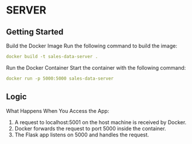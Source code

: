# SERVER

## Getting Started
Build the Docker Image Run the following command to build the image:

```yaml
docker build -t sales-data-server .
```

Run the Docker Container Start the container with the following command:
```yaml
docker run -p 5000:5000 sales-data-server
```

## Logic
What Happens When You Access the App:
1. A request to localhost:5001 on the host machine is received by Docker.
2. Docker forwards the request to port 5000 inside the container.
3. The Flask app listens on 5000 and handles the request.